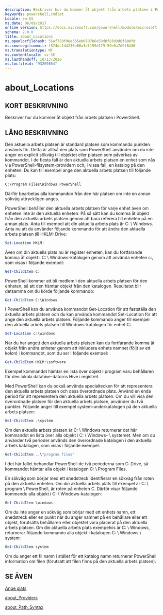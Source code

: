 ```yaml
---
description: Beskriver hur du kommer åt objekt från arbets platsen i PowerShell.
keywords: powershell,cmdlet
Locale: en-US
ms.date: 06/09/2017
online version: https://docs.microsoft.com/powershell/module/microsoft.powershell.core/about/about_locations?view=powershell-7.1&WT.mc_id=ps-gethelp
schema: 2.0.0
title: about_Locations
ms.openlocfilehash: 56af758f06e365eb070786e50d8f8309d8f608fd
ms.sourcegitcommit: f874dc1d4236e06a3df195d179f59e0a7d9f8436
ms.translationtype: MT
ms.contentlocale: sv-SE
ms.lasthandoff: 10/13/2020
ms.locfileid: "93269864"
---
```

# <a name="about_locations"></a>about_Locations

## <a name="short-description"></a>KORT BESKRIVNING
Beskriver hur du kommer åt objekt från arbets platsen i PowerShell.

## <a name="long-description"></a>LÅNG BESKRIVNING

Den aktuella arbets platsen är standard platsen som kommando punkten används för.
Detta är alltså den plats som PowerShell använder om du inte anger en explicit sökväg till objektet eller platsen som påverkas av kommandot. I de flesta fall är den aktuella arbets platsen en enhet som nås via PowerShell-filsystem-providern och, i vissa fall, en katalog på den enheten.
Du kan till exempel ange den aktuella arbets platsen till följande plats:

```powershell
C:\Program Files\Windows PowerShell
```

Därför bearbetas alla kommandon från den här platsen om inte en annan sökväg uttryckligen anges.

PowerShell behåller den aktuella arbets platsen för varje enhet även om enheten inte är den aktuella enheten. På så sätt kan du komma åt objekt från den aktuella arbets platsen genom att bara referera till enheten på en annan plats.
Anta till exempel att din aktuella arbets plats är C: \\ Windows. Anta nu att du använder följande kommando för att ändra den aktuella arbets platsen till HKLM: Drive:

```powershell
Set-Location HKLM:
```

Även om din aktuella plats nu är register enheten, kan du fortfarande komma åt objekt i C: \\ Windows-katalogen genom att använda enheten c:, som visas i följande exempel:

```powershell
Get-ChildItem C:
```

PowerShell kommer att bli medlem i den aktuella arbets platsen för den enheten, så att den hämtar objekt från den katalogen. Resultatet blir detsamma om du körde följande kommando:

```powershell
Get-ChildItem C:\Windows
```

I PowerShell kan du använda kommandot Get-Location för att fastställa den aktuella arbets platsen och du kan använda kommandot Set-Location för att ange den aktuella arbets platsen. Följande kommando anger till exempel den aktuella arbets platsen till Windows-katalogen för enhet C:

```powershell
Set-Location c:\windows
```

När du har angett den aktuella arbets platsen kan du fortfarande komma åt objekt från andra enheter genom att inkludera enhets namnet (följt av ett kolon) i kommandot, som du ser i följande exempel:

```powershell
Get-ChildItem HKLM:\software
```

Exempel kommandot hämtar en lista över objekt i program varu behållaren för den lokala datahive-datorns Hive i registret.

Med PowerShell kan du också använda specialtecken för att representera den aktuella arbets platsen och dess överordnade plats. Använd en enda period för att representera den aktuella arbets platsen. Om du vill visa den överordnade platsen för den aktuella arbets platsen, använder du två punkter. Följande anger till exempel system-underkatalogen på den aktuella arbets platsen:

```powershell
Get-ChildItem .\system
```

Om den aktuella arbets platsen är C: \\ Windows returnerar det här kommandot en lista över alla objekt i C: \\ Windows- \\ systemet. Men om du använder två perioder används den överordnade katalogen i den aktuella arbets katalogen, som visas i följande exempel:

```powershell
Get-ChildItem ..\"program files"
```

I det här fallet behandlar PowerShell de två perioderna som C: Drive, så kommandot hämtar alla objekt i katalogen C: \\ Program Files.

En sökväg som börjar med ett snedstreck identifierar en sökväg från roten på den aktuella enheten. Om din aktuella arbets plats till exempel är C: \\ program \\ PowerShell, är roten på enheten C. Därför visar följande kommando alla objekt i C: \\ Windows-katalogen:

```powershell
Get-ChildItem \windows
```

Om du inte anger en sökväg som börjar med ett enhets namn, ett snedstreck eller en punkt när du anger namnet på en behållare eller ett objekt, förutsätts behållaren eller objektet vara placerat på den aktuella arbets platsen. Om din aktuella arbets plats exempelvis är C: \\ Windows, returnerar följande kommando alla objekt i katalogen C: \\ Windows \\ system:

```powershell
Get-ChildItem system
```

Om du anger ett fil namn i stället för ett katalog namn returnerar PowerShell information om filen (förutsatt att filen finns på den aktuella arbets platsen).

## <a name="see-also"></a>SE ÄVEN

[Ange plats](xref:Microsoft.PowerShell.Management.Set-Location)

[about_Providers](about_Providers.md)

[about_Path_Syntax](about_Path_Syntax.md)

